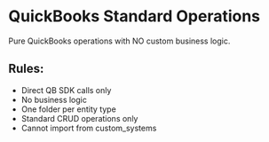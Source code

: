# QuickBooks Standard Operations

Pure QuickBooks operations with NO custom business logic.

## Rules:
- Direct QB SDK calls only
- No business logic
- One folder per entity type
- Standard CRUD operations only
- Cannot import from custom_systems
